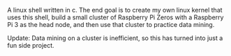 A linux shell written in c. The end goal is to create my own linux kernel that uses this shell, build a small cluster of Raspberry Pi Zeros with a Raspberry Pi 3 as the head node, and then use that cluster to practice data mining.

Update: Data mining on a cluster is inefficient, so this has turned into just a fun side project.
